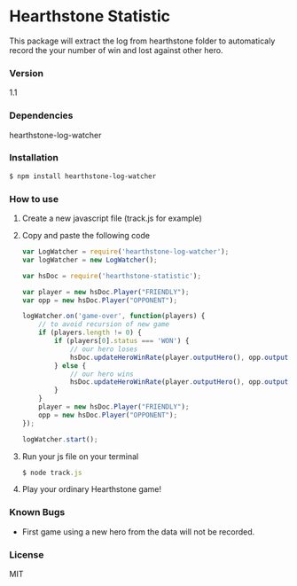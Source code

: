 # Hearthstone Statistic
This package will extract the log from hearthstone folder to automaticaly record the your number of win and lost against other hero.

### Version
1.1

### Dependencies
hearthstone-log-watcher

### Installation
```sh
$ npm install hearthstone-log-watcher
```

### How to use
1. Create a new javascript file (track.js for example)
2. Copy and paste the following code
    ```js
    var LogWatcher = require('hearthstone-log-watcher');
    var logWatcher = new LogWatcher();

    var hsDoc = require('hearthstone-statistic');

    var player = new hsDoc.Player("FRIENDLY");
    var opp = new hsDoc.Player("OPPONENT"); 
    
    logWatcher.on('game-over', function(players) {
    	// to avoid recursion of new game
        if (players.length != 0) {
	        if (players[0].status === 'WON') {
		        // our hero loses
		        hsDoc.updateHeroWinRate(player.outputHero(), opp.outputHero(), "L");
            } else {
		        // our hero wins
		        hsDoc.updateHeroWinRate(player.outputHero(), opp.outputHero(), "W");
	        }
        }
        player = new hsDoc.Player("FRIENDLY");
        opp = new hsDoc.Player("OPPONENT");
    });

    logWatcher.start();
    ```
3. Run your js file on your terminal
    ```js
    $ node track.js
    ```

4. Play your ordinary Hearthstone game!

### Known Bugs
- First game using a new hero from the data will not be recorded.

### License
MIT
